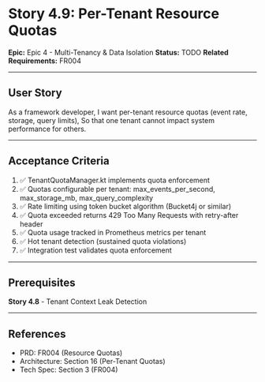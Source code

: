 # Story 4.9: Per-Tenant Resource Quotas

**Epic:** Epic 4 - Multi-Tenancy & Data Isolation
**Status:** TODO
**Related Requirements:** FR004

---

## User Story

As a framework developer,
I want per-tenant resource quotas (event rate, storage, query limits),
So that one tenant cannot impact system performance for others.

---

## Acceptance Criteria

1. ✅ TenantQuotaManager.kt implements quota enforcement
2. ✅ Quotas configurable per tenant: max_events_per_second, max_storage_mb, max_query_complexity
3. ✅ Rate limiting using token bucket algorithm (Bucket4j or similar)
4. ✅ Quota exceeded returns 429 Too Many Requests with retry-after header
5. ✅ Quota usage tracked in Prometheus metrics per tenant
6. ✅ Hot tenant detection (sustained quota violations)
7. ✅ Integration test validates quota enforcement

---

## Prerequisites

**Story 4.8** - Tenant Context Leak Detection

---

## References

- PRD: FR004 (Resource Quotas)
- Architecture: Section 16 (Per-Tenant Quotas)
- Tech Spec: Section 3 (FR004)
